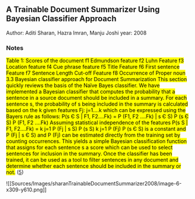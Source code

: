 ## A Trainable Document Summarizer Using Bayesian Classifier Approach
Author: Aditi Sharan, Hazra Imran, Manju Joshi
year: 2008


### Notes

<mark class="customZot-Yellow ">Table 1: Scores of the document f1 Edmundson feature f2 Luhn Feature f3 Location feature f4 Cue phrase feature f5 Title Feature f6 First sentence Feature f7 Sentence Length Cut-off Feature f8 Occurrence of Proper noun 3.3 Bayesian classifier approach for Document Summarization This section quickly reviews the basis of the Naïve Bayes classifier. We have implemented a Bayesian classifier that computes the probability that a sentence in a source document should be included in a summary. For each sentence s, the probability of s being included in the summary is calculated based on the k given features Fj: j=1....k which can be expressed using the Bayers rule as follows: P(s Є S | F1, F2....Fk) = P (F1, F2 ....Fk) | s Є S) P (s Є S) P (F1, F2 ....Fk) Assuming statistical independence of the features P(s S | F1, F2....Fk) = k j=1 P (Fj | s S) P (s S) k j=1 P (Fj) P (s Є S) is a constant and P (Fj | s Є S) and P (Fj) can be estimated directly from the training set by counting occurrences. This yields a simple Bayesian classification function that assigns for each sentence s a score which can be used to select sentences for inclusion in the summary. Once the classifier has been trained, it can be used as a tool to filter sentences in any document and determine whether each sentence should be included in the summary or not.</mark> ([5](zotero://open-pdf/library/items/CJLXBQRN?page=5&annotation=VIHEY5Y8))

   ![[Sources/Images/sharanTrainableDocumentSummarizer2008/image-6-x309-y610.png]]